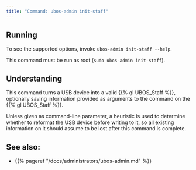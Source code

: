 ```yaml
---
title: "Command: ubos-admin init-staff"
---
```


## Running

To see the supported options, invoke ``ubos-admin init-staff --help``.

This command must be run as root (``sudo ubos-admin init-staff``).

## Understanding

This command turns a USB device into a valid {{% gl UBOS_Staff %}}, optionally
saving information provided as arguments to the command on the {{% gl UBOS_Staff %}}.

Unless given as command-line parameter, a heuristic is used to determine whether
to reformat the USB device before writing to it, so all existing information on
it should assume to be lost after this command is complete.

## See also:

* {{% pageref "/docs/administrators/ubos-admin.md" %}}
